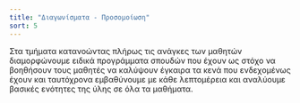 ```yaml
---
title: "Διαγωνίσματα - Προσομοίωση"
sort: 5
---
```


Στα τμήματα κατανοώντας πλήρως τις ανάγκες των μαθητών διαμορφώνουμε ειδικά προγράμματα σπουδών που έχουν ως στόχο να βοηθήσουν
τους μαθητές να καλύψουν έγκαιρα τα κενά που ενδεχομένως έχουν και ταυτόχρονα εμβαθύνουμε με κάθε λεπτομέρεια και αναλύουμε βασικές
ενότητες της ύλης σε όλα τα μαθήματα.
